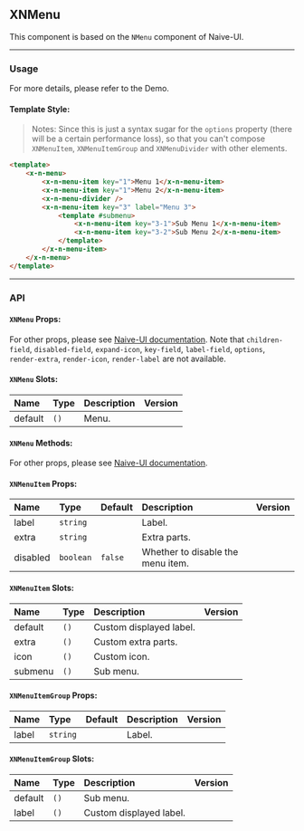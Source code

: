 ﻿## XNMenu

This component is based on the `NMenu` component of Naive-UI.

---

### Usage

For more details, please refer to the Demo.

#### Template Style:

> Notes: Since this is just a syntax sugar for the `options` property (there will be a certain performance loss), so that you can't compose `XNMenuItem`, `XNMenuItemGroup` and `XNMenuDivider` with other elements.

```html
<template>
    <x-n-menu>
        <x-n-menu-item key="1">Menu 1</x-n-menu-item>
        <x-n-menu-item key="1">Menu 2</x-n-menu-item>
        <x-n-menu-divider />
        <x-n-menu-item key="3" label="Menu 3">
            <template #submenu>
                <x-n-menu-item key="3-1">Sub Menu 1</x-n-menu-item>
                <x-n-menu-item key="3-2">Sub Menu 2</x-n-menu-item>
            </template>
        </x-n-menu-item>
    </x-n-menu>
</template>
```

---

### API

#### `XNMenu` Props:

For other props, please see [Naive-UI documentation](https://www.naiveui.com/en-US/os-theme/components/menu#Menu-Props). Note that `children-field`, `disabled-field`, `expand-icon`, `key-field`, `label-field`, `options`, `render-extra`, `render-icon`, `render-label` are not available.

#### `XNMenu` Slots:

| Name    | Type | Description | Version |
| :------ | :--- | :---------- | :------ |
| default | `()` | Menu.       |         |

#### `XNMenu` Methods:

For other props, please see [Naive-UI documentation](https://www.naiveui.com/en-US/os-theme/components/menu#Menu-Methods).

#### `XNMenuItem` Props:

| Name     | Type      | Default | Description                       | Version |
| :------- | :-------- | :------ | :-------------------------------- | :------ |
| label    | `string`  |         | Label.                            |         |
| extra    | `string`  |         | Extra parts.                      |         |
| disabled | `boolean` | `false` | Whether to disable the menu item. |         |

#### `XNMenuItem` Slots:

| Name    | Type | Description             | Version |
| :------ | :--- | :---------------------- | :------ |
| default | `()` | Custom displayed label. |         |
| extra   | `()` | Custom extra parts.     |         |
| icon    | `()` | Custom icon.            |         |
| submenu | `()` | Sub menu.               |         |

#### `XNMenuItemGroup` Props:

| Name  | Type     | Default | Description | Version |
| :---- | :------- | :------ | :---------- | :------ |
| label | `string` |         | Label.      |         |

#### `XNMenuItemGroup` Slots:

| Name    | Type | Description             | Version |
| :------ | :--- | :---------------------- | :------ |
| default | `()` | Sub menu.               |         |
| label   | `()` | Custom displayed label. |         |

